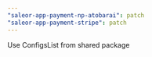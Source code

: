 ```yaml
---
"saleor-app-payment-np-atobarai": patch
"saleor-app-payment-stripe": patch
---
```


Use ConfigsList from shared package
